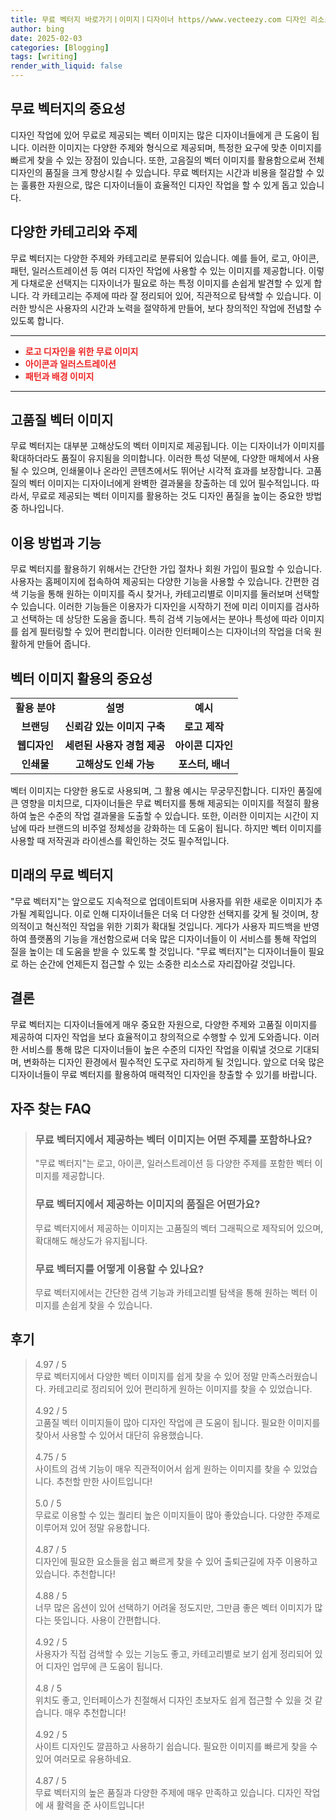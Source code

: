 ```yaml
---
title: 무료 벡터지 바로가기ㅣ이미지ㅣ디자이너 https//www.vecteezy.com 디자인 리소스
author: bing
date: 2025-02-03
categories: [Blogging]
tags: [writing]
render_with_liquid: false
---
```



<h2 id='무료 벡터지의 중요성'>무료 벡터지의 중요성</h2>

<p>디자인 작업에 있어 무료로 제공되는 벡터 이미지는 많은 디자이너들에게 큰 도움이 됩니다. 이러한 이미지는 다양한 주제와 형식으로 제공되며, 특정한 요구에 맞춘 이미지를 빠르게 찾을 수 있는 장점이 있습니다. 또한, 고음질의 벡터 이미지를 활용함으로써 전체 디자인의 품질을 크게 향상시킬 수 있습니다. 무료 벡터지는 시간과 비용을 절감할 수 있는 훌륭한 자원으로, 많은 디자이너들이 효율적인 디자인 작업을 할 수 있게 돕고 있습니다.</p>

<h2 id='다양한 카테고리와 주제'>다양한 카테고리와 주제</h2>

<p>무료 벡터지는 다양한 주제와 카테고리로 분류되어 있습니다. 예를 들어, 로고, 아이콘, 패턴, 일러스트레이션 등 여러 디자인 작업에 사용할 수 있는 이미지를 제공합니다. 이렇게 다채로운 선택지는 디자이너가 필요로 하는 특정 이미지를 손쉽게 발견할 수 있게 합니다. 각 카테고리는 주제에 따라 잘 정리되어 있어, 직관적으로 탐색할 수 있습니다. 이러한 방식은 사용자의 시간과 노력을 절약하게 만들어, 보다 창의적인 작업에 전념할 수 있도록 합니다.</p>

<hr />

<ul>
    <li><b><span style="color: #ee2323;">로고 디자인을 위한 무료 이미지</span></b></li>
    <li><b><span style="color: #ee2323;">아이콘과 일러스트레이션</span></b></li>
    <li><b><span style="color: #ee2323;">패턴과 배경 이미지</span></b></li>
</ul>

<hr />

<h2 id='고품질 벡터 이미지'>고품질 벡터 이미지</h2>

<p>무료 벡터지는 대부분 고해상도의 벡터 이미지로 제공됩니다. 이는 디자이너가 이미지를 확대하더라도 품질이 유지됨을 의미합니다. 이러한 특성 덕분에, 다양한 매체에서 사용될 수 있으며, 인쇄물이나 온라인 콘텐츠에서도 뛰어난 시각적 효과를 보장합니다. 고품질의 벡터 이미지는 디자이너에게 완벽한 결과물을 창출하는 데 있어 필수적입니다. 따라서, 무료로 제공되는 벡터 이미지를 활용하는 것도 디자인 품질을 높이는 중요한 방법 중 하나입니다.</p>

<h2 id='이용 방법과 기능'>이용 방법과 기능</h2>

<p>무료 벡터지를 활용하기 위해서는 간단한 가입 절차나 회원 가입이 필요할 수 있습니다. 사용자는 홈페이지에 접속하여 제공되는 다양한 기능을 사용할 수 있습니다. 간편한 검색 기능을 통해 원하는 이미지를 즉시 찾거나, 카테고리별로 이미지를 둘러보며 선택할 수 있습니다. 이러한 기능들은 이용자가 디자인을 시작하기 전에 미리 이미지를 검사하고 선택하는 데 상당한 도움을 줍니다. 특히 검색 기능에서는 분야나 특성에 따라 이미지를 쉽게 필터링할 수 있어 편리합니다. 이러한 인터페이스는 디자이너의 작업을 더욱 원활하게 만들어 줍니다.</p>

<h2 id='벡터 이미지 활용의 중요성'>벡터 이미지 활용의 중요성</h2>

<table>
    <tr>
        <td style="text-align: center; height: 17px;"><b>활용 분야</b></td>
        <td style="text-align: center; height: 17px;"><b>설명</b></td>
        <td style="text-align: center; height: 17px;"><b>예시</b></td>
    </tr>
    <tr>
        <td style="text-align: center; height: 17px;"><b>브랜딩</b></td>
        <td style="text-align: center; height: 17px;"><b>신뢰감 있는 이미지 구축</b></td>
        <td style="text-align: center; height: 17px;"><b>로고 제작</b></td>
    </tr>
    <tr>
        <td style="text-align: center; height: 17px;"><b>웹디자인</b></td>
        <td style="text-align: center; height: 17px;"><b>세련된 사용자 경험 제공</b></td>
        <td style="text-align: center; height: 17px;"><b>아이콘 디자인</b></td>
    </tr>
    <tr>
        <td style="text-align: center; height: 17px;"><b>인쇄물</b></td>
        <td style="text-align: center; height: 17px;"><b>고해상도 인쇄 가능</b></td>
        <td style="text-align: center; height: 17px;"><b>포스터, 배너</b></td>
    </tr>
</table>

<p>벡터 이미지는 다양한 용도로 사용되며, 그 활용 예시는 무궁무진합니다. 디자인 품질에 큰 영향을 미치므로, 디자이너들은 무료 벡터지를 통해 제공되는 이미지를 적절히 활용하여 높은 수준의 작업 결과물을 도출할 수 있습니다. 또한, 이러한 이미지는 시간이 지남에 따라 브랜드의 비주얼 정체성을 강화하는 데 도움이 됩니다. 하지만 벡터 이미지를 사용할 때 저작권과 라이센스를 확인하는 것도 필수적입니다.</p>

<h2 id='미래의 무료 벡터지'>미래의 무료 벡터지</h2>

<p>"무료 벡터지"는 앞으로도 지속적으로 업데이트되며 사용자를 위한 새로운 이미지가 추가될 계획입니다. 이로 인해 디자이너들은 더욱 더 다양한 선택지를 갖게 될 것이며, 창의적이고 혁신적인 작업을 위한 기회가 확대될 것입니다. 게다가 사용자 피드백을 반영하여 플랫폼의 기능을 개선함으로써 더욱 많은 디자이너들이 이 서비스를 통해 작업의 질을 높이는 데 도움을 받을 수 있도록 할 것입니다. "무료 벡터지"는 디자이너들이 필요로 하는 순간에 언제든지 접근할 수 있는 소중한 리소스로 자리잡아갈 것입니다.</p>

<h2 id='결론'>결론</h2>

<p>무료 벡터지는 디자이너들에게 매우 중요한 자원으로, 다양한 주제와 고품질 이미지를 제공하여 디자인 작업을 보다 효율적이고 창의적으로 수행할 수 있게 도와줍니다. 이러한 서비스를 통해 많은 디자이너들이 높은 수준의 디자인 작업을 이뤄낼 것으로 기대되며, 변화하는 디자인 환경에서 필수적인 도구로 자리하게 될 것입니다. 앞으로 더욱 많은 디자이너들이 무료 벡터지를 활용하여 매력적인 디자인을 창출할 수 있기를 바랍니다.</p>


<h2 id='자주_찾는_FAQ'>자주 찾는 FAQ</h2>
<div itemscope="" itemtype="https://schema.org/FAQPage"> 
<blockquote> 
<div itemscope="" itemprop="mainEntity" itemtype="https://schema.org/Question"> 
<h3 itemprop="name">무료 벡터지에서 제공하는 벡터 이미지는 어떤 주제를 포함하나요?</h3> 
<div itemscope="" itemprop="acceptedAnswer" itemtype="https://schema.org/Answer"> 
<span itemprop="text"> 
<p>"무료 벡터지"는 로고, 아이콘, 일러스트레이션 등 다양한 주제를 포함한 벡터 이미지를 제공합니다.</p> 
</span> 
</div> 
</div> 

<div itemscope="" itemprop="mainEntity" itemtype="https://schema.org/Question"> 
<h3 itemprop="name">무료 벡터지에서 제공하는 이미지의 품질은 어떤가요?</h3> 
<div itemscope="" itemprop="acceptedAnswer" itemtype="https://schema.org/Answer"> 
<span itemprop="text"> 
<p>무료 벡터지에서 제공하는 이미지는 고품질의 벡터 그래픽으로 제작되어 있으며, 확대해도 해상도가 유지됩니다.</p> 
</span> 
</div> 
</div> 

<div itemscope="" itemprop="mainEntity" itemtype="https://schema.org/Question"> 
<h3 itemprop="name">무료 벡터지를 어떻게 이용할 수 있나요?</h3> 
<div itemscope="" itemprop="acceptedAnswer" itemtype="https://schema.org/Answer"> 
<span itemprop="text"> 
<p>무료 벡터지에서는 간단한 검색 기능과 카테고리별 탐색을 통해 원하는 벡터 이미지를 손쉽게 찾을 수 있습니다.</p> 
</span> 
</div> 
</div> 
</blockquote> 
</div>
<h2 id='후기'>후기</h2>
<div itemscope itemtype="https://schema.org/Product">
  <blockquote>
  <div itemprop="review" itemscope itemtype="https://schema.org/Review">
      <div itemprop="reviewRating" itemscope itemtype="https://schema.org/Rating"> <span itemprop="ratingValue">4.97</span> / <span itemprop="bestRating">5</span> </div>
      <span itemprop="reviewBody">무료 벡터지에서 다양한 벡터 이미지를 쉽게 찾을 수 있어 정말 만족스러웠습니다. 카테고리로 정리되어 있어 편리하게 원하는 이미지를 찾을 수 있었습니다.</span>
  </div>
  <br>
  <div itemprop="review" itemscope itemtype="https://schema.org/Review">
      <div itemprop="reviewRating" itemscope itemtype="https://schema.org/Rating"> <span itemprop="ratingValue">4.92</span> / <span itemprop="bestRating">5</span> </div>
      <span itemprop="reviewBody">고품질 벡터 이미지들이 많아 디자인 작업에 큰 도움이 됩니다. 필요한 이미지를 찾아서 사용할 수 있어서 대단히 유용했습니다.</span>
  </div>
  <br>
  <div itemprop="review" itemscope itemtype="https://schema.org/Review">
      <div itemprop="reviewRating" itemscope itemtype="https://schema.org/Rating"> <span itemprop="ratingValue">4.75</span> / <span itemprop="bestRating">5</span> </div>
      <span itemprop="reviewBody">사이트의 검색 기능이 매우 직관적이어서 쉽게 원하는 이미지를 찾을 수 있었습니다. 추천할 만한 사이트입니다!</span>
  </div>
  <br>
  <div itemprop="review" itemscope itemtype="https://schema.org/Review">
      <div itemprop="reviewRating" itemscope itemtype="https://schema.org/Rating"> <span itemprop="ratingValue">5.0</span> / <span itemprop="bestRating">5</span> </div>
      <span itemprop="reviewBody">무료로 이용할 수 있는 퀄리티 높은 이미지들이 많아 좋았습니다. 다양한 주제로 이루어져 있어 정말 유용합니다.</span>
  </div>
  <br>
  <div itemprop="review" itemscope itemtype="https://schema.org/Review">
      <div itemprop="reviewRating" itemscope itemtype="https://schema.org/Rating"> <span itemprop="ratingValue">4.87</span> / <span itemprop="bestRating">5</span> </div>
      <span itemprop="reviewBody">디자인에 필요한 요소들을 쉽고 빠르게 찾을 수 있어 출퇴근길에 자주 이용하고 있습니다. 추천합니다!</span>
  </div>
  <br>
  <div itemprop="review" itemscope itemtype="https://schema.org/Review">
      <div itemprop="reviewRating" itemscope itemtype="https://schema.org/Rating"> <span itemprop="ratingValue">4.88</span> / <span itemprop="bestRating">5</span> </div>
      <span itemprop="reviewBody">너무 많은 옵션이 있어 선택하기 어려울 정도지만, 그만큼 좋은 벡터 이미지가 많다는 뜻입니다. 사용이 간편합니다.</span>
  </div>
  <br>
  <div itemprop="review" itemscope itemtype="https://schema.org/Review">
      <div itemprop="reviewRating" itemscope itemtype="https://schema.org/Rating"> <span itemprop="ratingValue">4.92</span> / <span itemprop="bestRating">5</span> </div>
      <span itemprop="reviewBody">사용자가 직접 검색할 수 있는 기능도 좋고, 카테고리별로 보기 쉽게 정리되어 있어 디자인 업무에 큰 도움이 됩니다.</span>
  </div>
  <br>
  <div itemprop="review" itemscope itemtype="https://schema.org/Review">
      <div itemprop="reviewRating" itemscope itemtype="https://schema.org/Rating"> <span itemprop="ratingValue">4.8</span> / <span itemprop="bestRating">5</span> </div>
      <span itemprop="reviewBody">위치도 좋고, 인터페이스가 친절해서 디자인 초보자도 쉽게 접근할 수 있을 것 같습니다. 매우 추천합니다!</span>
  </div>
  <br>
  <div itemprop="review" itemscope itemtype="https://schema.org/Review">
      <div itemprop="reviewRating" itemscope itemtype="https://schema.org/Rating"> <span itemprop="ratingValue">4.92</span> / <span itemprop="bestRating">5</span> </div>
      <span itemprop="reviewBody">사이트 디자인도 깔끔하고 사용하기 쉽습니다. 필요한 이미지를 빠르게 찾을 수 있어 여러모로 유용하네요.</span>
  </div>
  <br>
  <div itemprop="review" itemscope itemtype="https://schema.org/Review">
      <div itemprop="reviewRating" itemscope itemtype="https://schema.org/Rating"> <span itemprop="ratingValue">4.87</span> / <span itemprop="bestRating">5</span> </div>
      <span itemprop="reviewBody">무료 벡터지의 높은 품질과 다양한 주제에 매우 만족하고 있습니다. 디자인 작업에 새 활력을 준 사이트입니다!</span>
  </div>
  </blockquote>
</div>
